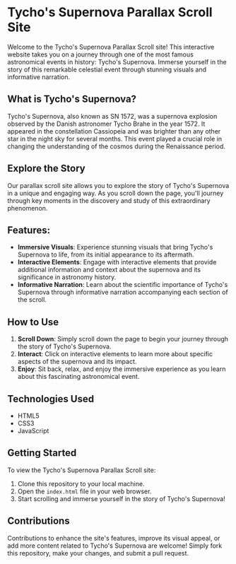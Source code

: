 # Tycho's Supernova Parallax Scroll Site

Welcome to the Tycho's Supernova Parallax Scroll site! This interactive website takes you on a journey through one of the most famous astronomical events in history: Tycho's Supernova. Immerse yourself in the story of this remarkable celestial event through stunning visuals and informative narration.

## What is Tycho's Supernova?

Tycho's Supernova, also known as SN 1572, was a supernova explosion observed by the Danish astronomer Tycho Brahe in the year 1572. It appeared in the constellation Cassiopeia and was brighter than any other star in the night sky for several months. This event played a crucial role in changing the understanding of the cosmos during the Renaissance period.

## Explore the Story

Our parallax scroll site allows you to explore the story of Tycho's Supernova in a unique and engaging way. As you scroll down the page, you'll journey through key moments in the discovery and study of this extraordinary phenomenon.

## Features:

- **Immersive Visuals**: Experience stunning visuals that bring Tycho's Supernova to life, from its initial appearance to its aftermath.
- **Interactive Elements**: Engage with interactive elements that provide additional information and context about the supernova and its significance in astronomy history.
- **Informative Narration**: Learn about the scientific importance of Tycho's Supernova through informative narration accompanying each section of the scroll.

## How to Use

1. **Scroll Down**: Simply scroll down the page to begin your journey through the story of Tycho's Supernova.
2. **Interact**: Click on interactive elements to learn more about specific aspects of the supernova and its impact.
3. **Enjoy**: Sit back, relax, and enjoy the immersive experience as you learn about this fascinating astronomical event.

## Technologies Used

- HTML5
- CSS3
- JavaScript

## Getting Started

To view the Tycho's Supernova Parallax Scroll site:

1. Clone this repository to your local machine.
2. Open the `index.html` file in your web browser.
3. Start scrolling and immerse yourself in the story of Tycho's Supernova!

## Contributions

Contributions to enhance the site's features, improve its visual appeal, or add more content related to Tycho's Supernova are welcome! Simply fork this repository, make your changes, and submit a pull request.
